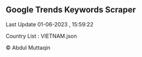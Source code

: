 

## Google Trends Keywords Scraper 
 
Last Update 01-06-2023 , 15:59:22

Country List :
VIETNAM.json



© Abdul Muttaqin 
